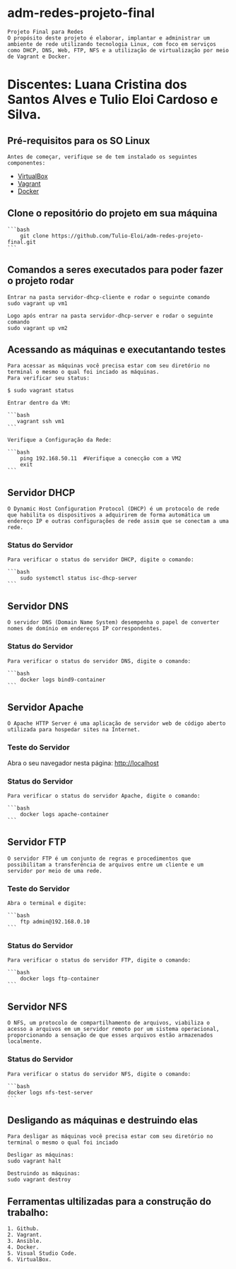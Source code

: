 # adm-redes-projeto-final
    Projeto Final para Redes
    O propósito deste projeto é elaborar, implantar e administrar um ambiente de rede utilizando tecnologia Linux, com foco em serviços como DHCP, DNS, Web, FTP, NFS e a utilização de virtualização por meio de Vagrant e Docker.
<h1>Discentes: Luana Cristina dos Santos Alves e Tulio Eloi Cardoso e Silva.</h1>

## Pré-requisitos para os SO Linux
    Antes de começar, verifique se de tem instalado os seguintes componentes:
- [VirtualBox](https://www.virtualbox.org/)
- [Vagrant](https://www.vagrantup.com/)
- [Docker](https://www.docker.com/)

## Clone o repositório do projeto em sua máquina
    ```bash
        git clone https://github.com/Tulio-Eloi/adm-redes-projeto-final.git
    ```
 
## Comandos a seres executados para poder fazer o projeto rodar
    Entrar na pasta servidor-dhcp-cliente e rodar o seguinte comando
    sudo vagrant up vm1

    Logo após entrar na pasta servidor-dhcp-server e rodar o seguinte comando
    sudo vagrant up vm2

## Acessando as máquinas e executantando testes
    Para acessar as máquinas você precisa estar com seu diretório no terminal o mesmo o qual foi inciado as máquinas.
    Para verificar seu status:

    $ sudo vagrant status

    Entrar dentro da VM:

    ```bash
       vagrant ssh vm1
    ```

    Verifique a Configuração da Rede:

    ```bash
        ping 192.168.50.11  #Verifique a conecção com a VM2
        exit
    ```

## Servidor DHCP
    O Dynamic Host Configuration Protocol (DHCP) é um protocolo de rede que habilita os dispositivos a adquirirem de forma automática um endereço IP e outras configurações de rede assim que se conectam a uma rede.

### Status do Servidor

    Para verificar o status do servidor DHCP, digite o comando:

    ```bash
        sudo systemctl status isc-dhcp-server
    ```

## Servidor DNS
    O servidor DNS (Domain Name System) desempenha o papel de converter nomes de domínio em endereços IP correspondentes.

### Status do Servidor

    Para verificar o status do servidor DNS, digite o comando:

    ```bash
        docker logs bind9-container
    ```

## Servidor Apache

    O Apache HTTP Server é uma aplicação de servidor web de código aberto utilizada para hospedar sites na Internet.

### Teste do Servidor

Abra o seu navegador nesta página: [http://localhost](http://localhost)

### Status do Servidor

    Para verificar o status do servidor Apache, digite o comando:

    ```bash
        docker logs apache-container
    ```

## Servidor FTP

    O servidor FTP é um conjunto de regras e procedimentos que possibilitam a transferência de arquivos entre um cliente e um servidor por meio de uma rede.

### Teste do Servidor

    Abra o terminal e digite:

    ```bash
        ftp admin@192.168.0.10
    ```

### Status do Servidor

    Para verificar o status do servidor FTP, digite o comando:

    ```bash
        docker logs ftp-container
    ```

## Servidor NFS

    O NFS, um protocolo de compartilhamento de arquivos, viabiliza o acesso a arquivos em um servidor remoto por um sistema operacional, proporcionando a sensação de que esses arquivos estão armazenados localmente.

### Status do Servidor

    Para verificar o status do servidor NFS, digite o comando:

    ```bash
    docker logs nfs-test-server
    ```

## Desligando as máquinas e destruindo elas
    Para desligar as máquinas você precisa estar com seu diretório no terminal o mesmo o qual foi inciado
   
    Desligar as máquinas:
    sudo vagrant halt

    Destruindo as máquinas:
    sudo vagrant destroy

## Ferramentas ultilizadas para a construção do trabalho:
    1. Github.
    2. Vagrant.
    3. Ansible.
    4. Docker.
    5. Visual Studio Code.
    6. VirtualBox.
